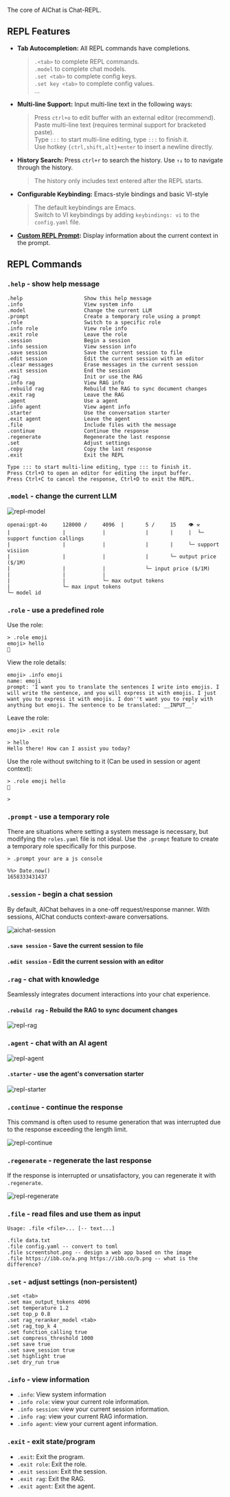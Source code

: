 The core of AIChat is Chat-REPL.

## REPL Features

- **Tab Autocompletion:** All REPL commands have completions.
    >  `.<tab>` to complete REPL commands. <br>
    >  `.model` to complete chat models. <br>
    >  `.set <tab>` to complete config keys. <br>
    >  `.set key <tab>` to complete config values. <br>
    > ... <br>
- **Multi-line Support:** Input multi-line text in the following ways:
    > Press `ctrl+o` to edit buffer with an external editor (recommend). <br>
    > Paste multi-line text (requires terminal support for bracketed paste). <br>
    > Type `:::` to start multi-line editing, type `:::` to finish it. <br>
    > Use hotkey `{ctrl,shift,alt}+enter` to insert a newline directly. <br>
- **History Search:** Press `ctrl+r` to search the history. Use `↑↓` to to navigate through the history.
    > The history only includes text entered after the REPL starts.
- **Configurable Keybinding:** Emacs-style bindings and basic VI-style
    > The default keybindings are Emacs. <br>
    > Switch to VI keybindings by adding `keybindings: vi` to the `config.yaml` file. <br>
- **[Custom REPL Prompt](https://github.com/sigoden/aichat/wiki/Custom-REPL-Prompt):** Display information about the current context in the prompt. 

## REPL Commands

### `.help` - show help message

```
.help                    Show this help message
.info                    View system info
.model                   Change the current LLM
.prompt                  Create a temporary role using a prompt
.role                    Switch to a specific role
.info role               View role info
.exit role               Leave the role
.session                 Begin a session
.info session            View session info
.save session            Save the current session to file
.edit session            Edit the current session with an editor
.clear messages          Erase messages in the current session
.exit session            End the session
.rag                     Init or use the RAG
.info rag                View RAG info
.rebuild rag             Rebuild the RAG to sync document changes
.exit rag                Leave the RAG
.agent                   Use a agent
.info agent              View agent info
.starter                 Use the conversation starter
.exit agent              Leave the agent
.file                    Include files with the message
.continue                Continue the response
.regenerate              Regenerate the last response
.set                     Adjust settings
.copy                    Copy the last response
.exit                    Exit the REPL

Type ::: to start multi-line editing, type ::: to finish it.
Press Ctrl+O to open an editor for editing the input buffer.
Press Ctrl+C to cancel the response, Ctrl+D to exit the REPL.
```

### `.model` - change the current LLM

![repl-model](https://github.com/sigoden/aichat/assets/4012553/950ddda3-a561-4761-ba07-47ca142d35f2)

```
openai:gpt-4o     128000 /     4096  |       5 /     15    👁 ⚒ 
|                 |            |             |       |     |  └─ support function callings
|                 |            |             |       |     └─ support visiion
|                 |            |             |       └─ output price ($/1M)
|                 |            |             └─ input price ($/1M)
|                 |            |
|                 |            └─ max output tokens
|                 └─ max input tokens
└─ model id
```

### `.role` - use a predefined role

Use the role:

```
> .role emoji
emoji> hello
👋
```

View the role details:
```
emoji> .info emoji
name: emoji
prompt: 'I want you to translate the sentences I write into emojis. I will write the sentence, and you will express it with emojis. I just want you to express it with emojis. I don''t want you to reply with anything but emoji. The sentence to be translated: __INPUT__'
```

Leave the role:
```
emoji> .exit role

> hello
Hello there! How can I assist you today?
```

Use the role without switching to it (Can be used in session or agent context):
```
> .role emoji hello
👋

>
```

### `.prompt` - use a temporary role

There are situations where setting a system message is necessary, but modifying the `roles.yaml` file is not ideal.
Use the `.prompt` feature to create a temporary role specifically for this purpose.

```
> .prompt your are a js console

%%> Date.now()
1658333431437
```

### `.session` - begin a chat session

By default, AIChat behaves in a one-off request/response manner.
With sessions, AIChat conducts context-aware conversations.

![aichat-session](https://github.com/sigoden/aichat/assets/4012553/1444c5c9-ea67-4ad2-80df-a76954e8cce0)

#### `.save session` - Save the current session to file

#### `.edit session` - Edit the current session with an editor

### `.rag` - chat with knowledge

Seamlessly integrates document interactions into your chat experience.

#### `.rebuild rag` - Rebuild the RAG to sync document changes

![repl-rag](https://github.com/sigoden/aichat/assets/4012553/6f3e5908-9c95-4d7d-aa9c-7e973ecf9354)

### `.agent` - chat with an AI agent

![repl-agent](https://github.com/sigoden/aichat/assets/4012553/7308a423-2ee5-4847-be1b-a53538bc98dc)

#### `.starter` - use the agent's conversation starter

![repl-starter](https://github.com/sigoden/aichat/assets/4012553/6826f5c3-0ebe-4a78-80b9-00ebf9aaafd8)


### `.continue` - continue the response

This command is often used to resume generation that was interrupted due to the response exceeding the length limit.

![repl-continue](https://github.com/sigoden/aichat/assets/4012553/478623ba-ebaa-4855-a232-c16536d1651d)

### `.regenerate` - regenerate the last response

If the response is interrupted or unsatisfactory, you can regenerate it with `.regenerate`.

![repl-regenerate](https://github.com/sigoden/aichat/assets/4012553/72484983-b7ea-4e23-b0a2-a66a24c96922)

### `.file` - read files and use them as input

```
Usage: .file <file>... [-- text...]

.file data.txt
.file config.yaml -- convert to toml
.file screentshot.png -- design a web app based on the image
.file https://ibb.co/a.png https://ibb.co/b.png -- what is the difference?
```

### `.set` - adjust settings (non-persistent)

```
.set <tab>
.set max_output_tokens 4096
.set temperature 1.2
.set top_p 0.8
.set rag_reranker_model <tab>
.set rag_top_k 4
.set function_calling true
.set compress_threshold 1000
.set save true
.set save_session true
.set highlight true
.set dry_run true
```

### `.info` - view information

- `.info`: View system information
- `.info role`: view your current role information.
- `.info session`: view your current session information.
- `.info rag`: view your current RAG information.
- `.info agent`: view your current agent information.


### `.exit` - exit state/program

- `.exit`: Exit the program.
- `.exit role`: Exit the role.
- `.exit session`: Exit the session.
- `.exit rag`: Exit the RAG.
- `.exit agent`: Exit the agent.

